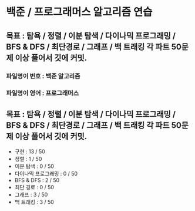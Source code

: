 
# 백준 / 프로그래머스 알고리즘 연습

## 목표 : 탐욕 / 정렬 / 이분 탐색 / 다이나믹 프로그래밍 / BFS & DFS / 최단경로 / 그래프 / 백 트래킹  각 파트 50문제 이상 풀어서 깃에 커밋.

### 파일명이 번호 : 백준 알고리즘
### 파일명이 영어 : 프로그래머스


## 목표 : 탐욕 / 정렬 / 이분 탐색 / 다이나믹 프로그래밍 / BFS & DFS / 최단경로 / 그래프 / 백 트래킹  각 파트 50문제 이상 풀어서 깃에 커밋.


- 구현 : 13 / 50
- 정렬 : 1 / 50
- 이분 탐색 : 0 / 50
- 다이나믹 프로그래밍 : 0 / 50
- BFS & DFS : 2 / 50
- 최단 경로 : 0 / 50
- 그래프 : 3 / 50
- 백 트래킹 : 3 / 50

